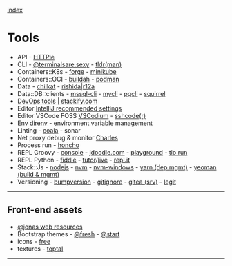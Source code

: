 [index](README.md#dev-links)

# Tools

* API - [HTTPie](https://httpie.org/doc)
* CLI - [@terminalsare.sexy](https://terminalsare.sexy/) - [tldr(man)](https://github.com/tldr-pages/tldr)
* Containers::K8s - [forge](https://forge.sh/) - [minikube](https://minikube.sigs.k8s.io/)
* Containers::OCI - [buildah](https://buildah.io/) - [podman](https://podman.io/)
* Data - [chilkat](https://tools.chilkat.io/) - [rishida|r12a](https://r12a.github.io/)
* Data::DB::clients - [mssql-cli](https://github.com/dbcli/mssql-cli) - [mycli](http://www.mycli.net) - [pgcli](https://www.pgcli.com) - [squirrel](http://www.squirrelsql.org/)
* [DevOps tools | stackify.com](https://stackify.com/top-devops-tools/)
* Editor [IntelliJ recommended settings](https://darekkay.com/blog/intellij-idea-settings/)
* Editor VSCode FOSS [VSCodium](https://vscodium.com/) - [sshcode(r)](https://github.com/cdr/sshcode)
* Env [direnv](https://direnv.net/) - environment variable management
* Linting - [coala](https://coala.io/) - sonar[](https://www.sonarqube.org/)
* Net proxy debug & monitor [Charles](https://www.charlesproxy.com/)
* Process run - [honcho](https://github.com/nickstenning/honcho)
* REPL Groovy - [console](https://groovyconsole.appspot.com/) - [jdoodle.com](https://www.jdoodle.com/execute-groovy-online) - [playground](https://groovy-playground.appspot.com/) - [tio.run](https://tio.run/#groovy)
* REPL Python - [fiddle](http://pythonfiddle.com/) - [tutor](http://pythontutor.com/)/[live](http://pythontutor.com/live.html#mode=edit) - [repl.it](https://repl.it/languages/python3)
* Stack::Js - [nodejs](https://nodejs.org/en/) - [nvm](https://github.com/creationix/nvm) - [nvm-windows](https://github.com/coreybutler/nvm-windows) - [yarn (dep mgmt)](https://yarnpkg.com/lang/en/) - [yeoman (build & mgmt)](https://yeoman.io/)
* Versioning - [bumpversion](https://github.com/peritus/bumpversion) - [gitignore](https://github.com/github/gitignore) - [gitea (srv)](https://gitea.io/en-us/) - [legit](https://github.com/kennethreitz/legit)

---

## Front-end assets

* [@jonas web resources](http://codingheroes.io/resources/)
* Bootstrap themes - [@fresh](https://freshdesignweb.com/free-bootstrap-templates/) - [@start](https://startbootstrap.com/)
* icons - [free](https://icon-library.net/)
* textures - [toptal](https://www.toptal.com/designers/subtlepatterns/)

---
